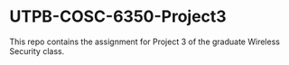 # UTPB-COSC-6350-Project3
This repo contains the assignment for Project 3 of the graduate Wireless Security class.
